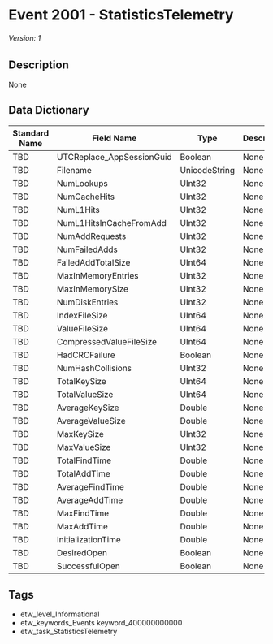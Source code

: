 # Event 2001 - StatisticsTelemetry
###### Version: 1

## Description
None

## Data Dictionary
|Standard Name|Field Name|Type|Description|Sample Value|
|---|---|---|---|---|
|TBD|UTCReplace_AppSessionGuid|Boolean|None|`None`|
|TBD|Filename|UnicodeString|None|`None`|
|TBD|NumLookups|UInt32|None|`None`|
|TBD|NumCacheHits|UInt32|None|`None`|
|TBD|NumL1Hits|UInt32|None|`None`|
|TBD|NumL1HitsInCacheFromAdd|UInt32|None|`None`|
|TBD|NumAddRequests|UInt32|None|`None`|
|TBD|NumFailedAdds|UInt32|None|`None`|
|TBD|FailedAddTotalSize|UInt64|None|`None`|
|TBD|MaxInMemoryEntries|UInt32|None|`None`|
|TBD|MaxInMemorySize|UInt32|None|`None`|
|TBD|NumDiskEntries|UInt32|None|`None`|
|TBD|IndexFileSize|UInt64|None|`None`|
|TBD|ValueFileSize|UInt64|None|`None`|
|TBD|CompressedValueFileSize|UInt64|None|`None`|
|TBD|HadCRCFailure|Boolean|None|`None`|
|TBD|NumHashCollisions|UInt32|None|`None`|
|TBD|TotalKeySize|UInt64|None|`None`|
|TBD|TotalValueSize|UInt64|None|`None`|
|TBD|AverageKeySize|Double|None|`None`|
|TBD|AverageValueSize|Double|None|`None`|
|TBD|MaxKeySize|UInt32|None|`None`|
|TBD|MaxValueSize|UInt32|None|`None`|
|TBD|TotalFindTime|Double|None|`None`|
|TBD|TotalAddTime|Double|None|`None`|
|TBD|AverageFindTime|Double|None|`None`|
|TBD|AverageAddTime|Double|None|`None`|
|TBD|MaxFindTime|Double|None|`None`|
|TBD|MaxAddTime|Double|None|`None`|
|TBD|InitializationTime|Double|None|`None`|
|TBD|DesiredOpen|Boolean|None|`None`|
|TBD|SuccessfulOpen|Boolean|None|`None`|

## Tags
* etw_level_Informational
* etw_keywords_Events keyword_400000000000
* etw_task_StatisticsTelemetry